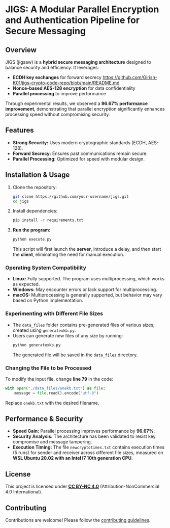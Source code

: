 # **JIGS: A Modular Parallel Encryption and Authentication Pipeline for Secure Messaging**  

## **Overview**  
JIGS (jigsaw) is a **hybrid secure messaging architecture** designed to balance security and efficiency. It leverages:  
- **ECDH key exchanges** for forward secrecy  https://github.com/Girish-K01/jigs-crypto-code-repo/blob/main/README.md
- **Nonce-based AES-128 encryption** for data confidentiality  
- **Parallel processing** to improve performance  

Through experimental results, we observed a **96.67% performance improvement**, demonstrating that parallel encryption significantly enhances processing speed without compromising security.  

## **Features**  
- **Strong Security:** Uses modern cryptographic standards (ECDH, AES-128).  
- **Forward Secrecy:** Ensures past communications remain secure.  
- **Parallel Processing:** Optimized for speed with modular design.  

## **Installation & Usage**  
1. Clone the repository:  
   ```sh
   git clone https://github.com/your-username/jigs.git
   cd jigs
   ```
2. Install dependencies:  
   ```sh
   pip install -r requirements.txt
   ```
3. **Run the program:**  
   ```sh
   python execute.py
   ```  
   This script will first launch the **server**, introduce a delay, and then start the **client**, eliminating the need for manual execution.  

### **Operating System Compatibility**  
- **Linux:** Fully supported. The program uses multiprocessing, which works as expected.  
- **Windows:** May encounter errors or lack support for multiprocessing.  
- **macOS:** Multiprocessing is generally supported, but behavior may vary based on Python implementation.  

### **Experimenting with Different File Sizes**  
- The `data_files` folder contains pre-generated files of various sizes, created using `generatexkb.py`.  
- Users can generate new files of any size by running:  
  ```sh
  python generatexkb.py
  ```  
  The generated file will be saved in the `data_files` directory.  

### **Changing the File to be Processed**  
To modify the input file, change **line 79** in the code:
   ```python
   with open("./data_files/onekb.txt") as file:
       message = file.read().encode("utf-8")
   ```  
Replace `onekb.txt` with the desired filename.  

## **Performance & Security**  
- **Speed Gain:** Parallel processing improves performance by **96.67%**.  
- **Security Analysis:** The architecture has been validated to resist key compromise and message tampering.  
- **Execution Timing:** The file `newcryptotimes.txt` contains execution times (5 runs) for sender and receiver across different file sizes, measured on **WSL Ubuntu 20.02 with an Intel i7 10th generation CPU**.  

## **License**  
This project is licensed under **[CC BY-NC 4.0](LICENSE)** (Attribution-NonCommercial 4.0 International).  

## **Contributing**  
Contributions are welcome! Please follow the [contributing guidelines](CONTRIBUTING.md).